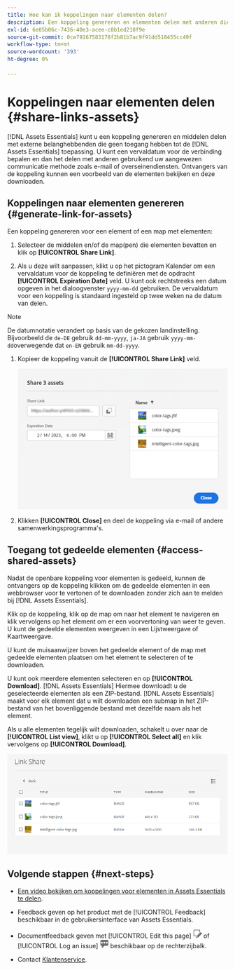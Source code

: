 ```yaml
---
title: Hoe kan ik koppelingen naar elementen delen?
description: Een koppeling genereren en elementen delen met anderen die geen toegang hebben tot de [!DNL Assets Essentials] toepassing.
exl-id: 6e05b06c-7436-40e3-acee-c8b1ed218f9e
source-git-commit: 0ce79167583178f2b81b7ac9f91dd518455cc49f
workflow-type: tm+mt
source-wordcount: '393'
ht-degree: 0%

---
```


# Koppelingen naar elementen delen {#share-links-assets}

[!DNL Assets Essentials] kunt u een koppeling genereren en middelen delen met externe belanghebbenden die geen toegang hebben tot de [!DNL Assets Essentials] toepassing. U kunt een vervaldatum voor de verbinding bepalen en dan het delen met anderen gebruikend uw aangewezen communicatie methode zoals e-mail of overseinendiensten. Ontvangers van de koppeling kunnen een voorbeeld van de elementen bekijken en deze downloaden.

## Koppelingen naar elementen genereren {#generate-link-for-assets}

Een koppeling genereren voor een element of een map met elementen:

1. Selecteer de middelen en/of de map(pen) die elementen bevatten en klik op **[!UICONTROL Share Link]**.

1. Als u deze wilt aanpassen, klikt u op het pictogram Kalender om een vervaldatum voor de koppeling te definiëren met de opdracht **[!UICONTROL Expiration Date]** veld. U kunt ook rechtstreeks een datum opgeven in het dialoogvenster `yyyy-mm-dd` gebruiken. De vervaldatum voor een koppeling is standaard ingesteld op twee weken na de datum van delen.

>[!NOTE]
> De datumnotatie verandert op basis van de gekozen landinstelling.
> Bijvoorbeeld de `de-DE` gebruik `dd-mm-yyyy`, `ja-JA` gebruik `yyyy-mm-dd`overwegende dat `en-EN` gebruik `mm-dd-yyyy`.
>

1. Kopieer de koppeling vanuit de **[!UICONTROL Share Link]** veld.

   ![Optie voor uitsnijden en rechttrekken](assets/share-asset-link.png)

1. Klikken **[!UICONTROL Close]** en deel de koppeling via e-mail of andere samenwerkingsprogramma&#39;s.

## Toegang tot gedeelde elementen {#access-shared-assets}

Nadat de openbare koppeling voor elementen is gedeeld, kunnen de ontvangers op de koppeling klikken om de gedeelde elementen in een webbrowser voor te vertonen of te downloaden zonder zich aan te melden bij [!DNL Assets Essentials].

Klik op de koppeling, klik op de map om naar het element te navigeren en klik vervolgens op het element om er een voorvertoning van weer te geven. U kunt de gedeelde elementen weergeven in een Lijstweergave of Kaartweergave.

U kunt de muisaanwijzer boven het gedeelde element of de map met gedeelde elementen plaatsen om het element te selecteren of te downloaden.

U kunt ook meerdere elementen selecteren en op **[!UICONTROL Download]**. [!DNL Assets Essentials] Hiermee downloadt u de geselecteerde elementen als een ZIP-bestand. [!DNL Assets Essentials] maakt voor elk element dat u wilt downloaden een submap in het ZIP-bestand van het bovenliggende bestand met dezelfde naam als het element.

Als u alle elementen tegelijk wilt downloaden, schakelt u over naar de **[!UICONTROL List view]**, klikt u op **[!UICONTROL Select all]** en klik vervolgens op **[!UICONTROL Download]**.

![Gedeelde elementen voorvertonen](assets/preview-shared-assets.png)

## Volgende stappen {#next-steps}

* [Een video bekijken om koppelingen voor elementen in Assets Essentials te delen](https://experienceleague.adobe.com/docs/experience-manager-learn/assets-essentials/basics/link-sharing.html).

* Feedback geven op het product met de [!UICONTROL Feedback] beschikbaar in de gebruikersinterface van Assets Essentials.

* Documentfeedback geven met [!UICONTROL Edit this page] ![de pagina bewerken](assets/do-not-localize/edit-page.png) of [!UICONTROL Log an issue] ![een GitHub-probleem maken](assets/do-not-localize/github-issue.png) beschikbaar op de rechterzijbalk.

* Contact [Klantenservice](https://experienceleague.adobe.com/?support-solution=General#support).
